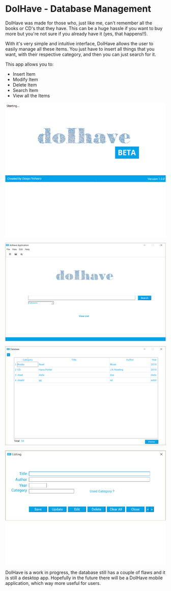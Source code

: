# DoIHave - Database Management

DoIHave was made for those who, just like me, can't remember all the books or CD's that they have. This can be a huge hassle if 
you want to buy more but you're not sure if you already have it (yes, that happens!!).

With it's very simple and intuitive interface, DoIHave allows the user to easily manage all these items. You just have to insert
all things that you want, with their respective category, and then you can just search for it. 

This app allows you to: 
  - Insert Item 
  - Modify Item
  - Delete Item
  - Search Item
  - View all the Items

![](doIhave/screenshot/1.png)

![](doIhave/screenshot/2.png)

![](doIhave/screenshot/3.png)

![](doIhave/screenshot/4.png)

DoIHave is a work in progress, the database still has a couple of flaws and it is still a desktop app. Hopefully in the future
there will be a DoIHave mobile application, which way more useful for users.
